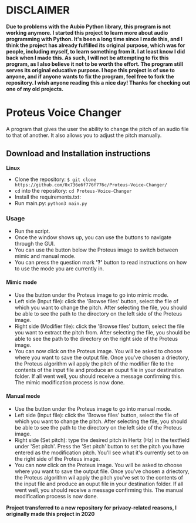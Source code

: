 # DISCLAIMER
**Due to problems with the Aubio Python library, this program is not working anymore. I started this project to learn more about audio programming with Python. It's been a long time since I made this, and I think the project has already fulfilled its original purpose, which was for people, including myself, to learn something from it. I at least know I did back when I made this. As such, I will not be attempting to fix this program, as I also believe it not to be worth the effort. The program still serves its original educative purpose. I hope this project is of use to anyone, and if anyone wants to fix the program, feel free to fork the repository. I wish anyone reading this a nice day! Thanks for checking out one of my old projects.**
# Proteus Voice Changer
A program that gives the user the ability to change the pitch of an audio file to that of another. It also allows you to adjust the pitch manually.

## Download and Installation instructions

**Linux**
- Clone the repository: ```$ git clone https://github.com/0x736e6f776f776c/Proteus-Voice-Changer/```
- ```cd``` into the repository: ```cd Proteus-Voice-Changer```
- Install the requirements.txt:
- Run main.py: ```python3 main.py```

### Usage
- Run the script.
- Once the window shows up, you can use the buttons to navigate through the GUI.
- You can use the button below the Proteus image to switch between mimic and manual mode.
- You can press the question mark **'?'** button to read instructions on how to use the mode you are currently in.
#### Mimic mode
- Use the button under the Proteus image to go into mimic mode.
- Left side (Input file): click the 'Browse files' button, select the file of which you want to change the pitch. After selecting the file, you should be able to see the path to the directory on the left side of the Proteus image.
- Right side (Modifier file): click the 'Browse files' buttom, select the file you want to extract the pitch from. After selecting the file, you should be able to see the path to the directory on the right side of the Proteus image.
- You can now click on the Proteus image. You will be asked to choose where you want to save the output file. Once you've chosen a driectory, the Proteus algorithm wil apply the pitch of the modifier file to the contents of the input file and produce an ouput file in your destination folder. If all went well, you should receive a message confirming this. 
The mimic modification process is now done.
#### Manual mode
- Use the button under the Proteus image to go into manual mode.
- Left side (Input file): click the 'Browse files' button, select the file of which you want to change the pitch. After selecting the file, you should be able to see the path to the directory on the left side of the Proteus image.
- Right side (Set pitch): type the desired pitch in Hertz (Hz) in the textfield under 'Set pitch'. Press the 'Set pitch' button to set the pitch you have entered as the modification pitch. You'll see what it's currently set to on the right side of the Proteus image.
- You can now click on the Proteus image. You will be asked to choose where you want to save the output file. Once you've chosen a driectory, the Proteus algorithm wil apply the pitch you've set to the contents of the input file and produce an ouput file in your destination folder. If all went well, you should receive a message confirming this. 
The manual modification process is now done.


**Project transferred to a new repository for privacy-related reasons, I originally made this project in 2020**
